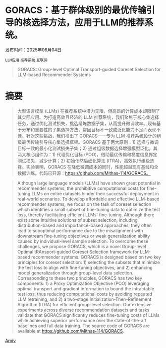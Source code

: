 # GORACS：基于群体级别的最优传输引导的核选择方法，应用于LLM的推荐系统。

发布时间：2025年06月04日

`LLM应用` `推荐系统` `互联网`

> GORACS: Group-level Optimal Transport-guided Coreset Selection for LLM-based Recommender Systems

# 摘要

> 大型语言模型 (LLMs) 在推荐系统中潜力无限，但高昂的计算成本却限制了其实际应用。为打造高效且经济的 LLM 推荐系统，我们聚焦于核心集选择任务，通过优化测试损失，挑选精炼数据子集，从而提升微调效率。现有基于分布和重要性的子集选择方法，常因目标不一致或泛化能力不足而表现不佳。针对这些挑战，我们推出了 GORACS——专为 LLM 推荐系统设计的组级最优传输引导核心集选择框架。GORACS 基于两大原则：1) 选择与微调目标一致的最小化测试损失子集；2) 通过组级数据选择增强模型泛化。其两大核心组件为：1) 代理优化目标 (POO)，借助最优传输和梯度信息界定测试损失，减少计算；2) 初始化然后细化算法 (ITRA)，高效执行组级选择。实验表明，GORACS 在降低微调成本的同时，性能超越现有基线和全数据训练。代码已开源：https://github.com/Mithas-114/GORACS。

> Although large language models (LLMs) have shown great potential in recommender systems, the prohibitive computational costs for fine-tuning LLMs on entire datasets hinder their successful deployment in real-world scenarios. To develop affordable and effective LLM-based recommender systems, we focus on the task of coreset selection which identifies a small subset of fine-tuning data to optimize the test loss, thereby facilitating efficient LLMs' fine-tuning. Although there exist some intuitive solutions of subset selection, including distribution-based and importance-based approaches, they often lead to suboptimal performance due to the misalignment with downstream fine-tuning objectives or weak generalization ability caused by individual-level sample selection. To overcome these challenges, we propose GORACS, which is a novel Group-level Optimal tRAnsport-guided Coreset Selection framework for LLM-based recommender systems. GORACS is designed based on two key principles for coreset selection: 1) selecting the subsets that minimize the test loss to align with fine-tuning objectives, and 2) enhancing model generalization through group-level data selection. Corresponding to these two principles, GORACS has two key components: 1) a Proxy Optimization Objective (POO) leveraging optimal transport and gradient information to bound the intractable test loss, thus reducing computational costs by avoiding repeated LLM retraining, and 2) a two-stage Initialization-Then-Refinement Algorithm (ITRA) for efficient group-level selection. Our extensive experiments across diverse recommendation datasets and tasks validate that GORACS significantly reduces fine-tuning costs of LLMs while achieving superior performance over the state-of-the-art baselines and full data training. The source code of GORACS are available at https://github.com/Mithas-114/GORACS.

[Arxiv](https://arxiv.org/abs/2506.04015)